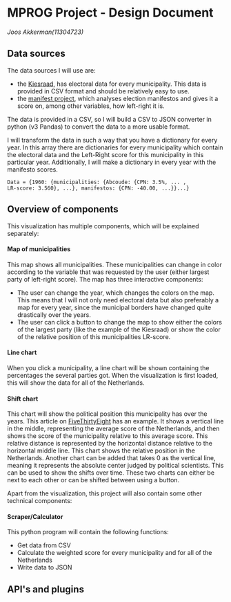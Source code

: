 # MPROG Project - Design Document
*Joos Akkerman(11304723)*

## Data sources
The data sources I will use are:
* the [Kiesraad](https://www.verkiezingsuitslagen.nl/verkiezingen/detail/TK20170315), has electoral data for every municipality. This data is provided in CSV format and should be relatively easy to use.
* the [manifest project](https://manifesto-project.wzb.eu/), which analyses election manifestos and gives it a score on, among other variables, how left-right it is.

The data is provided in a CSV, so I will build a CSV to JSON converter in python (v3 Pandas) to convert the data to a more usable format.

I will transform the data in such a way that you have a dictionary for every year. In this array there are dictionaries for every municipality which contain the electoral data and the Left-Right score for this municipality in this particular year. Additionally, I will make a dictionary in every year with the manifesto scores.

<code>Data = {1960: {municipalities: {Abcoude: {CPN: 3.5%, ... , LR-score: 3.560}, ...}, manifestos: {CPN: -40.00, ...}}...}</code>

## Overview of components

This visualization has multiple components, which will be explained separately:

#### Map of municipalities
This map shows all municipalities. These municipalities can change in color according to the variable that was requested by the user (either largest party of left-right score). The map has three interactive components:
* The user can change the year, which changes the colors on the map. This means that I will not only need electoral data but also preferably a map for every year, since the municipal borders have changed quite drastically over the years.
* The user can click a button to change the map to show either the colors of the largest party (like the example of the Kiesraad) or show the color of the relative position of this municipalities LR-score.

#### Line chart
When you click a municipality, a line chart will be shown containing the percentages the several parties got. When the visualization is first loaded, this will show the data for all of the Netherlands.

#### Shift chart
This chart will show the political position this municipality has over the years. This article on [FiveThirtyEight](https://fivethirtyeight.com/features/americas-electoral-map-is-changing/) has an example. It shows a vertical line in the middle, representing the average score of the Netherlands, and then shows the score of the municipality relative to this average score. This relative distance is represented by the horizontal distance relative to the horizontal middle line. This chart shows the relative position in the Netherlands.
Another chart can be added that takes 0 as the vertical line, meaning it represents the absolute center judged by political scientists. This can be used to show the shifts over time.
These two charts can either be next to each other or can be shifted between using a button.

Apart from the visualization, this project will also contain some other technical components:

#### Scraper/Calculator
This python program will contain the following functions:
* Get data from CSV
* Calculate the weighted score for every municipality and for all of the Netherlands
* Write data to JSON

## API's and plugins
